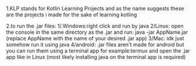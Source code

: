 1.KLP stands for Kotlin Learning Projects and as the name suggests these are the projects i made for the sake of learning kotling

2.to run the .jar files:
1/.Windows:right click and run by java
2/Linux: open the console in the same directory as the .jar and run: java -jar AppName.jar (replace AppName with the name of your desired .jar app)
3/Mac: idk just somehow run it using java
4/android: .jar files aren't made for android but you can run them using a terminal app for example:termux and open the .jar app like in Linux (most likely installing java on the terminal app is required)
